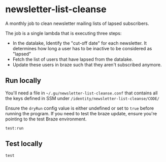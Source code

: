 # newsletter-list-cleanse

A monthly job to clean newsletter mailing lists of lapsed subscribers.

The job is a single lambda that is executing three steps:
 - In the datalake, Identify the "cut-off date" for each newsletter. It determines how long a user has to be inactive to be considered as "lapsed"
 - Fetch the list of users that have lapsed from the datalake.
 - Update these users in braze such that they aren't subscribed anymore.  

## Run locally

You'll need a file in `~/.gu/newsletter-list-cleanse.conf` that contains all the keys defined in SSM under `/identity/newsletter-list-cleanse/CODE/`

Ensure the `dryRun` config value is either undefined or set to `true` before running the program. If you need to test the braze update, ensure you're pointing to the test Braze environment.

```sbtshell
test:run
```

## Test locally

```sbtshell
test
```

